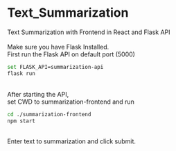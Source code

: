# Text_Summarization
 Text Summarization with Frontend in React and Flask API\
\
Make sure you have Flask Installed.\
First run the Flask API on default port (5000)
```bash
set FLASK_API=summarization-api
flask run
```
\
After starting the API,\
set CWD to summarization-frontend and run
```bash
cd ./summarization-frontend
npm start
```
\
Enter text to summarization and click submit.
